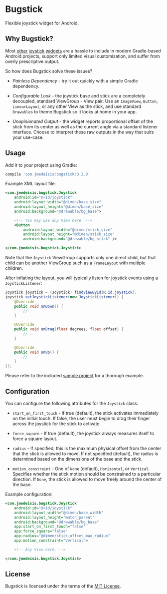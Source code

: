 Bugstick
========
Flexible joystick widget for Android.

Why Bugstick?
-------------
Most [other][zerokol-joystickview] [joystick][anarchy-joystickview] [widgets][sphero-joystickview]
are a hassle to include in modern Gradle-based Android projects, support only limited visual
customization, and suffer from overly prescriptive output.

So how does Bugstick solve these issues?

- *Painless Dependency* - try it out quickly with a simple Gradle dependency.

- *Configurable Look* - the joystick base and stick are a completely decoupled, standard
ViewGroup - View pair. Use an `ImageView`, `Button`, `LinearLayout`, or any other View as
the stick, and use standard `Drawable`s to theme Bugstick so it looks at home in your app.

- *Unopinionated Output* - the widget reports proportional offset of the stick from its center as
well as the current angle via a standard listener interface. Choose to interpret these raw outputs
in the way that suits your use-case.

Usage
-----
Add it to your project using Gradle:

```groovy
compile 'com.jmedeisis:bugstick:0.2.0'
```

Example XML layout file:

```xml
<com.jmedeisis.bugstick.Joystick
    android:id="@+id/joystick"
    android:layout_width="@dimen/base_size"
    android:layout_height="@dimen/base_size"
    android:background="@drawable/bg_base">

    <!-- You may use any View here. -->
    <Button
        android:layout_width="@dimen/stick_size"
        android:layout_height="@dimen/stick_size"
        android:background="@drawable/bg_stick" />

</com.jmedeisis.bugstick.Joystick>
```

Note that the `Joystick` ViewGroup supports only one direct child, but that child can be another
ViewGroup such as a `FrameLayout` with multiple children.

After inflating the layout, you will typically listen for joystick events using a
`JoystickListener`:

```java
Joystick joystick = (Joystick) findViewById(R.id.joystick);
joystick.setJoystickListener(new JoystickListener() {
    @Override
    public void onDown() {
        // ..
    }

    @Override
    public void onDrag(float degrees, float offset) {
        // ..
    }

    @Override
    public void onUp() {
        // ..
    }
});
```

Please refer to the included [sample project](sample/) for a thorough example.

Configuration
-------------
You can configure the following attributes for the `Joystick` class:

- `start_on_first_touch` - If true (default), the stick activates immediately on the initial touch.
If false, the user must begin to drag their finger across the joystick for the stick to activate.

- `force_square` - If true (default), the joystick always measures itself to force a square layout.

- `radius` - If specified, this is the maximum physical offset from the center that the stick is
allowed to move. If not specified (default), the radius is determined based on the dimensions of
the base and the stick.

- `motion_constraint` - One of `None` (default), `Horizontal`, or `Vertical`. Specifies whether the
stick motion should be constrained to a particular direction. If `None`, the stick is allowed to
move freely around the center of the base.

Example configuration:

```xml
<com.jmedeisis.bugstick.Joystick
    android:id="@+id/joystick"
    android:layout_width="@dimen/base_width"
    android:layout_height="match_parent"
    android:background="@drawable/bg_base"
    app:start_on_first_touch="false"
    app:force_square="false"
    app:radius="@dimen/stick_offset_max_radius"
    app:motion_constraint="Vertical">

    <!-- Any View here. -->

</com.jmedeisis.bugstick.Joystick>
```

License
-------
Bugstick is licensed under the terms of the [MIT License](LICENSE.txt).

[zerokol-joystickview]: https://github.com/zerokol/JoystickView
[anarchy-joystickview]: https://code.google.com/p/mobile-anarchy-widgets/wiki/JoystickView
[sphero-joystickview]: https://github.com/orbotix/Sphero-Android-SDK/tree/master/samples/UISample